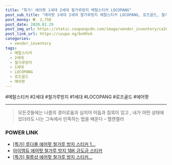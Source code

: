 ```yaml
--- 
title: "특가! 에어팟 1세대 2세대 철가루방지 메탈스티커 LOCOPANG" 
post_sub_title: "에어팟 1세대 2세대 철가루방지 메탈스티커 LOCOPANG, 로즈골드, 철가루방지 메탈스티커 2세대" 
post_money: ₩. 2,750 
post_date: 2020.01.29 
post_img_url: https://static.coupangcdn.com/image/vendor_inventory/ca2d/e07790675002381fe7bdc12aa6ea4bad8ed28de32995a83ea7730614ef7b.png 
post_link_url: https://coupa.ng/bnHVsk 
categories: 
  - vendor_inventory 
tags: 
  - 메탈스티커 
  - 2세대 
  - 철가루방지 
  - 1세대 
  - LOCOPANG 
  - 로즈골드 
  - 에어팟 
--- 
```

  #메탈스티커 #2세대 #철가루방지 #1세대 #LOCOPANG #로즈골드 #에어팟 
<hr> 

> 모든것들에는 나름의 경이로움과 심지어 어둠과 침묵이 있고 , 내가 어떤 상태에 있더라도 나는 그속에서 만족하는 법을 배운다 – 헬렌켈러 


### POWER LINK

* <a href="https://blog.naver.com/sakai111/221789504575" target="_blank">[특가] 루다몰 에어팟 철가루 방지 스티커 1...</a>
* <a href="https://blog.naver.com/santokki14/221784445847" target="_blank">아이엠듀 에어팟 철가루 방지 18K 금도금 스티커</a>
* <a href="https://blog.naver.com/sakai111/221791287509" target="_blank">[특가] 필름샵 에어팟 철가루 방지 스티커...</a>
